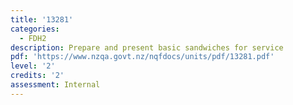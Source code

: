 ```yaml
---
title: '13281'
categories:
  - FDH2
description: Prepare and present basic sandwiches for service
pdf: 'https://www.nzqa.govt.nz/nqfdocs/units/pdf/13281.pdf'
level: '2'
credits: '2'
assessment: Internal
---
```


